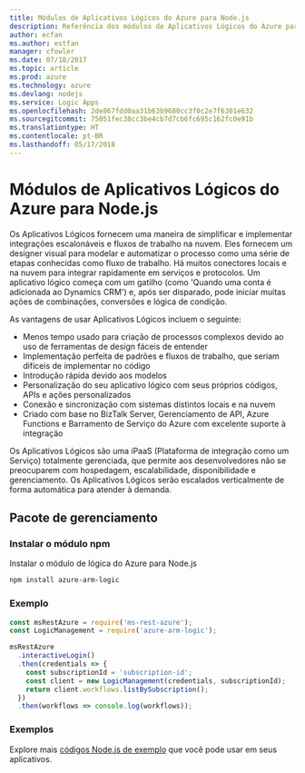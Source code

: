 ```yaml
---
title: Módulos de Aplicativos Lógicos do Azure para Node.js
description: Referência dos módulos de Aplicativos Lógicos do Azure para Node.js
author: ecfan
ms.author: estfan
manager: cfowler
ms.date: 07/18/2017
ms.topic: article
ms.prod: azure
ms.technology: azure
ms.devlang: nodejs
ms.service: Logic Apps
ms.openlocfilehash: 2de867fdd0aa31b63b9680cc3f0c2e7f6301e632
ms.sourcegitcommit: 75051fec38cc3be4cb7d7cb6fc695c162fc0e91b
ms.translationtype: HT
ms.contentlocale: pt-BR
ms.lasthandoff: 05/17/2018
---
```

# <a name="azure-logic-apps-modules-for-nodejs"></a>Módulos de Aplicativos Lógicos do Azure para Node.js

Os Aplicativos Lógicos fornecem uma maneira de simplificar e implementar integrações escalonáveis e fluxos de trabalho na nuvem. Eles fornecem um designer visual para modelar e automatizar o processo como uma série de etapas conhecidas como fluxo de trabalho. Há muitos conectores locais e na nuvem para integrar rapidamente em serviços e protocolos. Um aplicativo lógico começa com um gatilho (como 'Quando uma conta é adicionada ao Dynamics CRM') e, após ser disparado, pode iniciar muitas ações de combinações, conversões e lógica de condição.

As vantagens de usar Aplicativos Lógicos incluem o seguinte:
- Menos tempo usado para criação de processos complexos devido ao uso de ferramentas de design fáceis de entender
- Implementação perfeita de padrões e fluxos de trabalho, que seriam difíceis de implementar no código
- Introdução rápida devido aos modelos
- Personalização do seu aplicativo lógico com seus próprios códigos, APIs e ações personalizados
- Conexão e sincronização com sistemas distintos locais e na nuvem
- Criado com base no BizTalk Server, Gerenciamento de API, Azure Functions e Barramento de Serviço do Azure com excelente suporte à integração

Os Aplicativos Lógicos são uma iPaaS (Plataforma de integração como um Serviço) totalmente gerenciada, que permite aos desenvolvedores não se preocuparem com hospedagem, escalabilidade, disponibilidade e gerenciamento. Os Aplicativos Lógicos serão escalados verticalmente de forma automática para atender à demanda.

## <a name="management-package"></a>Pacote de gerenciamento

### <a name="install-the-npm-module"></a>Instalar o módulo npm

Instalar o módulo de lógica do Azure para Node.js

```bash
npm install azure-arm-logic
```

### <a name="example"></a>Exemplo

```javascript
const msRestAzure = require('ms-rest-azure');
const LogicManagement = require('azure-arm-logic');

msRestAzure
  .interactiveLogin()
  .then(credentials => {
    const subscriptionId = 'subscription-id';
    const client = new LogicManagement(credentials, subscriptionId);
    return client.workflows.listBySubscription();
  })
  .then(workflows => console.log(workflows));
```

### <a name="samples"></a>Exemplos

Explore mais [códigos Node.js de exemplo](https://azure.microsoft.com/resources/samples/?platform=nodejs) que você pode usar em seus aplicativos.
